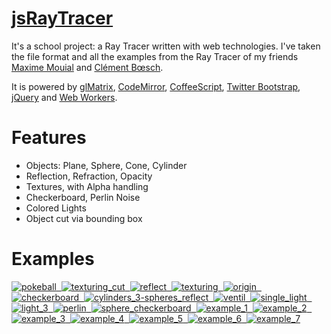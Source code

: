 [jsRayTracer](http://blog.vjeux.com/)
========

It's a school project: a Ray Tracer written with web technologies. I've taken the file format and all the examples from the Ray Tracer of my friends [Maxime Mouial](http://www.linkedin.com/pub/maxime-mouial/1a/967/269) and [Clément Bœsch](http://ubitux.fr/).

It is powered by <a href="https://github.com/toji/gl-matrix">glMatrix</a>, <a href="http://codemirror.net/">CodeMirror</a>, <a href="http://coffeescript.org/">CoffeeScript</a>, <a href="http://twitter.github.com/bootstrap/">Twitter Bootstrap</a>, <a href="http://jquery.com/">jQuery</a> and <a href="https://developer.mozilla.org/en/Using_web_workers">Web Workers</a>.

Features
========

- Objects: Plane, Sphere, Cone, Cylinder
- Reflection, Refraction, Opacity
- Textures, with Alpha handling
- Checkerboard, Perlin Noise
- Colored Lights
- Object cut via bounding box

Examples
========

<a href="http://fooo.fr/~vjeux/epita/raytracer/raytracer.html">
<img src="http://fooo.fr/~vjeux/epita/raytracer/images/examples/pokeball_thumb.png" title="pokeball"/> 
&nbsp;<img src="http://fooo.fr/~vjeux/epita/raytracer/images/examples/texturing_cut_thumb.png" title="texturing_cut"/> 
&nbsp;<img src="http://fooo.fr/~vjeux/epita/raytracer/images/examples/reflect_thumb.png" title="reflect"/> 
&nbsp;<img src="http://fooo.fr/~vjeux/epita/raytracer/images/examples/texturing_thumb.png" title="texturing"/> 
&nbsp;<img src="http://fooo.fr/~vjeux/epita/raytracer/images/examples/origin_thumb.png" title="origin"/> 
&nbsp;<img src="http://fooo.fr/~vjeux/epita/raytracer/images/examples/checkerboard_thumb.png" title="checkerboard"/> 
&nbsp;<img src="http://fooo.fr/~vjeux/epita/raytracer/images/examples/cylinders_3-spheres_reflect_thumb.png" title="cylinders_3-spheres_reflect"/> 
&nbsp;<img src="http://fooo.fr/~vjeux/epita/raytracer/images/examples/ventil_thumb.png" title="ventil"/> 
&nbsp;<img src="http://fooo.fr/~vjeux/epita/raytracer/images/examples/single_light_thumb.png" title="single_light"/> 
&nbsp;<img src="http://fooo.fr/~vjeux/epita/raytracer/images/examples/light_3_thumb.png" title="light_3"/> 
&nbsp;<img src="http://fooo.fr/~vjeux/epita/raytracer/images/examples/perlin_thumb.png" title="perlin"/> 
&nbsp;<img src="http://fooo.fr/~vjeux/epita/raytracer/images/examples/sphere_checkerboard_thumb.png" title="sphere_checkerboard"/> 
&nbsp;<img src="http://fooo.fr/~vjeux/epita/raytracer/images/examples/example_1_thumb.png" title="example_1"/> 
&nbsp;<img src="http://fooo.fr/~vjeux/epita/raytracer/images/examples/example_2_thumb.png" title="example_2"/> 
&nbsp;<img src="http://fooo.fr/~vjeux/epita/raytracer/images/examples/example_3_thumb.png" title="example_3"/> 
&nbsp;<img src="http://fooo.fr/~vjeux/epita/raytracer/images/examples/example_4_thumb.png" title="example_4"/> 
&nbsp;<img src="http://fooo.fr/~vjeux/epita/raytracer/images/examples/example_5_thumb.png" title="example_5"/> 
&nbsp;<img src="http://fooo.fr/~vjeux/epita/raytracer/images/examples/example_6_thumb.png" title="example_6"/> 
&nbsp;<img src="http://fooo.fr/~vjeux/epita/raytracer/images/examples/example_7_thumb.png" title="example_7"/> 
</a>